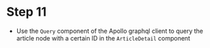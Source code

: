# Step 11

- Use the `Query` component of the Apollo graphql client to query the article node with a certain ID in the `ArticleDetail` component
